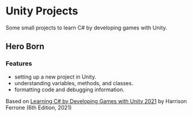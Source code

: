 # Unity Projects

Some small projects to learn C# by developing games with Unity.

## Hero Born

### Features

- setting up a new project in Unity.
- understanding variables, methods, and classes.
- formatting code and debugging information.

Based on [Learning C# by Developing Games with Unity 2021](https://www.amazon.com/Learning-Developing-Games-Unity-2021/dp/1801813949) by Harrison Ferrone (6th Edition, 2021)
